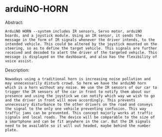 # arduiNO-HORN

Abstract:

	ArduiNO HORN --system includes IR sensors, Servo motor, arduiNO boards, and a joystick module. Using an IR sensor, it sends the message in the form of IR signals whenever the driver intends, to the intended vehicle. This could be altered by the joystick mounted on the steering, so as to define the target vehicle. This signals are further received and decoded to alert the driver of the targeted vehicle. This message is displayed on the dashboard, and also has the flexibility of voice assist. 
	
Description:

	Nowadays using a traditional horn is increasing noise pollution and may unnecessarily disturb crowd. So here we have the arduiNO horn which is a horn without any noise. We use the IR sensors of our car to trigger the IR sensors of the car in front to notify them about our presence and using the joystick we can notify which way we wish to go and the driver in front will move accordingly. This prevents unnecessary disturbance to the other drivers on the road and conveys the signal to the only one vehicle preventing confusion. This way traffic jams can be prevented. This concept majorly works at traffic signals and local roads. The device will be comparable to the size of a smartphone and can be fit anywhere in the car. But the IR signals need to be available so it will out headed, maybe behind the number plate. 

